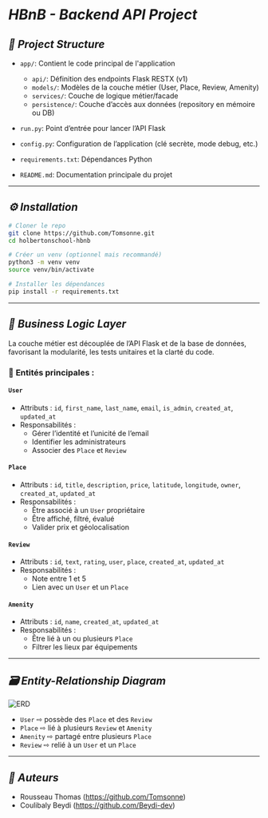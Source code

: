 
# ___HBnB - Backend API Project___

## ___📁 Project Structure___

- `app/`: Contient le code principal de l'application  
  - `api/`: Définition des endpoints Flask RESTX (v1)  
  - `models/`: Modèles de la couche métier (User, Place, Review, Amenity)  
  - `services/`: Couche de logique métier/facade  
  - `persistence/`: Couche d’accès aux données (repository en mémoire ou DB)  

- `run.py`: Point d’entrée pour lancer l’API Flask  
- `config.py`: Configuration de l’application (clé secrète, mode debug, etc.)  
- `requirements.txt`: Dépendances Python  
- `README.md`: Documentation principale du projet  

---

## ___⚙️ Installation___

```bash
# Cloner le repo
git clone https://github.com/Tomsonne.git
cd holbertonschool-hbnb

# Créer un venv (optionnel mais recommandé)
python3 -m venv venv
source venv/bin/activate

# Installer les dépendances
pip install -r requirements.txt
```

---

## ___🧠 Business Logic Layer___

La couche métier est découplée de l’API Flask et de la base de données, favorisant la modularité, les tests unitaires et la clarté du code.

### 📌 **Entités principales :**

#### `User`  
- Attributs : `id`, `first_name`, `last_name`, `email`, `is_admin`, `created_at`, `updated_at`  
- Responsabilités :  
  - Gérer l’identité et l’unicité de l’email  
  - Identifier les administrateurs  
  - Associer des `Place` et `Review`  

#### `Place`  
- Attributs : `id`, `title`, `description`, `price`, `latitude`, `longitude`, `owner`, `created_at`, `updated_at`  
- Responsabilités :  
  - Être associé à un `User` propriétaire  
  - Être affiché, filtré, évalué  
  - Valider prix et géolocalisation  

#### `Review`  
- Attributs : `id`, `text`, `rating`, `user`, `place`, `created_at`, `updated_at`  
- Responsabilités :  
  - Note entre 1 et 5  
  - Lien avec un `User` et un `Place`  

#### `Amenity`  
- Attributs : `id`, `name`, `created_at`, `updated_at`  
- Responsabilités :  
  - Être lié à un ou plusieurs `Place`  
  - Filtrer les lieux par équipements  

---

## ___🗃️ Entity-Relationship Diagram___

![ERD](path/to/your/ER_diagram.png)

- `User` ⇨ possède des `Place` et des `Review`  
- `Place` ⇨ lié à plusieurs `Review` et `Amenity`  
- `Amenity` ⇨ partagé entre plusieurs `Place`  
- `Review` ⇨ relié à un `User` et un `Place`


---

## ___👥 Auteurs___

- Rousseau Thomas (https://github.com/Tomsonne)  
- Coulibaly Beydi (https://github.com/Beydi-dev)

